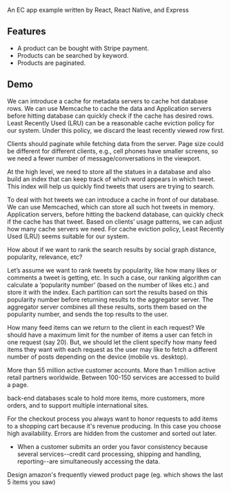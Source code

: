 An EC app example written by React, React Native, and Express

## Features

- A product can be bought with Stripe payment.
- Products can be searched by keyword.
- Products are paginated.

## Demo

We can introduce a cache for metadata servers to cache hot database rows. We can use Memcache to cache the data and Application servers before hitting database can quickly check if the cache has desired rows. Least Recently Used (LRU) can be a reasonable cache eviction policy for our system. Under this policy, we discard the least recently viewed row first.

Clients should paginate while fetching data from the server. Page size could be different for different clients, e.g., cell phones have smaller screens, so we need a fewer number of message/conversations in the viewport.

At the high level, we need to store all the statues in a database and also build an index that can keep track of which word appears in which tweet. This index will help us quickly find tweets that users are trying to search.

To deal with hot tweets we can introduce a cache in front of our database. We can use Memcached, which can store all such hot tweets in memory. Application servers, before hitting the backend database, can quickly check if the cache has that tweet. Based on clients’ usage patterns, we can adjust how many cache servers we need. For cache eviction policy, Least Recently Used (LRU) seems suitable for our system.

How about if we want to rank the search results by social graph distance, popularity, relevance, etc?

Let’s assume we want to rank tweets by popularity, like how many likes or comments a tweet is getting, etc. In such a case, our ranking algorithm can calculate a ‘popularity number’ (based on the number of likes etc.) and store it with the index. Each partition can sort the results based on this popularity number before returning results to the aggregator server. The aggregator server combines all these results, sorts them based on the popularity number, and sends the top results to the user.

How many feed items can we return to the client in each request? We should have a maximum limit for the number of items a user can fetch in one request (say 20). But, we should let the client specify how many feed items they want with each request as the user may like to fetch a different number of posts depending on the device (mobile vs. desktop).

More than 55 million active customer accounts.
More than 1 million active retail partners worldwide.
Between 100-150 services are accessed to build a page.

back-end databases scale to hold more items, more customers, more orders, and to support multiple international sites.

For the checkout process you always want to honor requests to add items to a shopping cart because it's revenue producing. In this case you choose high availability. Errors are hidden from the customer and sorted out later.

- When a customer submits an order you favor consistency because several services--credit card processing, shipping and handling, reporting--are simultaneously accessing the data.

Design amazon's frequently viewed product page (eg. which shows the last 5 items you saw)
